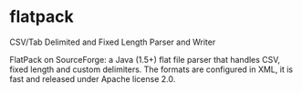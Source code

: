 flatpack
========

CSV/Tab Delimited and Fixed Length Parser and Writer

FlatPack on SourceForge: a Java (1.5+) flat file parser that handles CSV, 
fixed length and custom delimiters. The formats are configured in XML, it is fast 
and released under Apache license 2.0.
